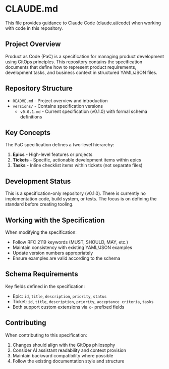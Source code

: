 # CLAUDE.md

This file provides guidance to Claude Code (claude.ai/code) when working with code in this repository.

## Project Overview

Product as Code (PaC) is a specification for managing product development using GitOps principles. This repository contains the specification documents that define how to represent product requirements, development tasks, and business context in structured YAML/JSON files.

## Repository Structure

- `README.md` - Project overview and introduction
- `versions/` - Contains specification versions
  - `v0.0.1.md` - Current specification (v0.1.0) with formal schema definitions

## Key Concepts

The PaC specification defines a two-level hierarchy:
1. **Epics** - High-level features or projects
2. **Tickets** - Specific, actionable development items within epics
3. **Tasks** - Inline checklist items within tickets (not separate files)

## Development Status

This is a specification-only repository (v0.1.0). There is currently no implementation code, build system, or tests. The focus is on defining the standard before creating tooling.

## Working with the Specification

When modifying the specification:
- Follow RFC 2119 keywords (MUST, SHOULD, MAY, etc.)
- Maintain consistency with existing YAML/JSON examples
- Update version numbers appropriately
- Ensure examples are valid according to the schema

## Schema Requirements

Key fields defined in the specification:
- Epic: `id`, `title`, `description`, `priority`, `status`
- Ticket: `id`, `title`, `description`, `priority`, `acceptance_criteria`, `tasks`
- Both support custom extensions via `x-` prefixed fields

## Contributing

When contributing to this specification:
1. Changes should align with the GitOps philosophy
2. Consider AI assistant readability and context provision
3. Maintain backward compatibility where possible
4. Follow the existing documentation style and structure